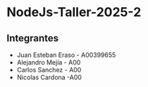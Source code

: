 # NodeJs-Taller-2025-2

## Integrantes 
 - Juan Esteban Eraso - A00399655
 - Alejandro Mejía - A00
 - Carlos Sanchez - A00
 - Nicolas Cardona -A00
